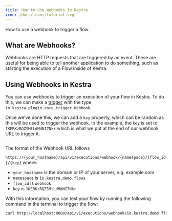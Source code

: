 ```yaml
---
title: How to Use Webhooks in Kestra
icon: /docs/icons/tutorial.svg
---
```


How to use a webhook to trigger a flow.

## What are Webhooks?

Webhooks are HTTP requests that are triggered by an event. These are useful for being able to tell another application to do something, such as starting the execution of a Flow inside of Kestra.

## Using Webhooks in Kestra

You can use webhooks to trigger an execution of your flow in Kestra. To do this, we can make a [trigger](../04.workflow-components/07.triggers.md#webhook-trigger) with the type `io.kestra.plugin.core.trigger.Webhook`.

Once we've done this, we can add a `key` property, which can be random as this will be used to trigger the webhook. In the example, the `key` is set to `1KERKzRQZSMtLdMdNI7Nkr` which is what we put at the end of our webhook URL to trigger it.


```yaml file=public/examples/flows_webhook.yml
```

The format of the Webhook URL follows

`https://{your_hostname}/api/v1/executions/webhook/{namespace}/{flow_id}/{key}`
where:
- `your_hostname` is the domain or IP of your server, e.g. example.com
- `namespace` is `io.kestra.demo.flows`
- `flow_id` is `webhook`
- `key` is `1KERKzRQZSMtLdMdNI7Nkr`

With this information, you can test your flow by running the following command in the terminal to trigger the flow:

```bash
curl http://localhost:8080/api/v1/executions/webhook/io.kestra.demo.flows/webhook/1KERKzRQZSMtLdMdNI7Nkr
```
